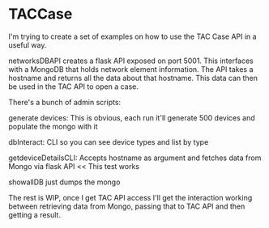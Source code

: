 # TACCase

I'm trying to create a set of examples on how to use the TAC Case API in a useful way.

networksDBAPI creates a flask API exposed on port 5001. This interfaces with a MongoDB that holds network element information.
The API takes a hostname and returns all the data about that hostname.
This data can then be used in the TAC API to open a case.

There's a bunch of admin scripts:

generate devices: This is obvious, each run it'll generate 500 devices and populate the mongo with it

dbInteract: CLI so you can see device types and list by type

getdeviceDetailsCLI: Accepts hostname as argument and fetches data from Mongo via flask API << This test works

showallDB just dumps the mongo


The rest is WIP, once I get TAC API access I'll get the interaction working between retrieving data from Mongo, passing that to TAC API and then getting a result.
